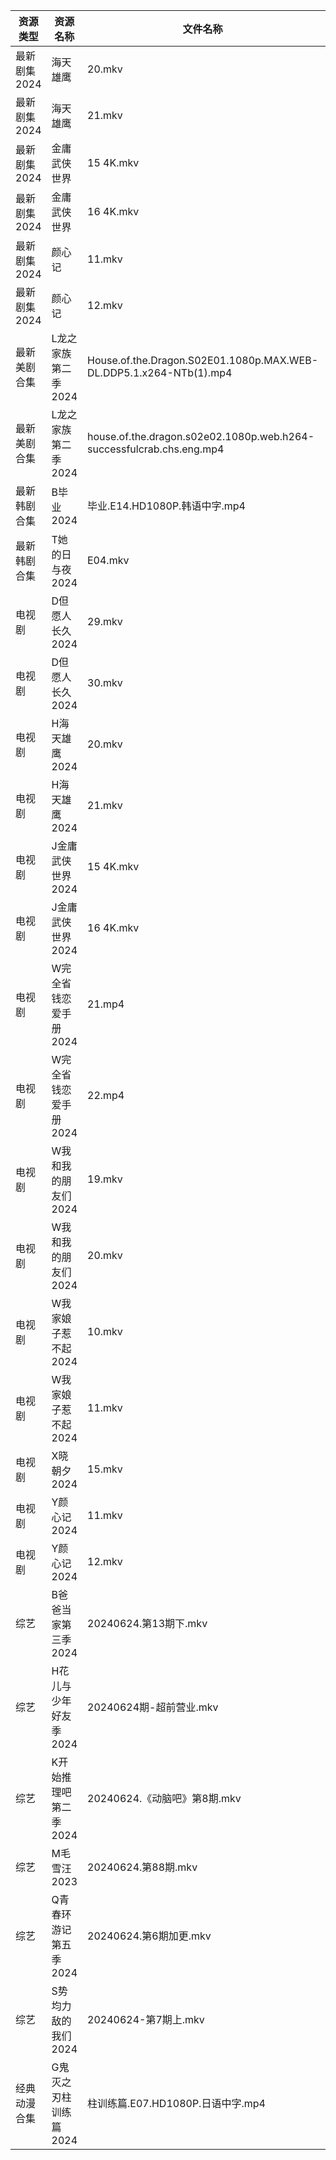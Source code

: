 | 资源类型     | 资源名称          | 文件名称                                                                 | 分享链接                                      | 更新时间                |
| -------- | ------------- | -------------------------------------------------------------------- | ----------------------------------------- | ------------------- |
| 最新剧集2024 | 海天雄鹰          | 20.mkv                                                               | https://www.alipan.com/s/os8BQuW2Ca8      | 2024-06-24 21:10:03 |
| 最新剧集2024 | 海天雄鹰          | 21.mkv                                                               | https://www.alipan.com/s/os8BQuW2Ca8      | 2024-06-24 21:10:03 |
| 最新剧集2024 | 金庸武侠世界        | 15 4K.mkv                                                            | https://www.alipan.com/s/K1cwzDfcuuq      | 2024-06-24 19:10:20 |
| 最新剧集2024 | 金庸武侠世界        | 16 4K.mkv                                                            | https://www.alipan.com/s/K1cwzDfcuuq      | 2024-06-24 19:10:19 |
| 最新剧集2024 | 颜心记           | 11.mkv                                                               | https://www.alipan.com/s/sNPYHSJXXKk      | 2024-06-24 19:10:22 |
| 最新剧集2024 | 颜心记           | 12.mkv                                                               | https://www.alipan.com/s/sNPYHSJXXKk      | 2024-06-24 19:10:22 |
| 最新美剧合集   | L龙之家族第二季2024  | House.of.the.Dragon.S02E01.1080p.MAX.WEB-DL.DDP5.1.x264-NTb(1).mp4   | https://www.alipan.com/s/DyvLf3chM2K      | 2024-06-24 12:09:14 |
| 最新美剧合集   | L龙之家族第二季2024  | house.of.the.dragon.s02e02.1080p.web.h264-successfulcrab.chs.eng.mp4 | https://www.alipan.com/s/DyvLf3chM2K      | 2024-06-24 12:09:14 |
| 最新韩剧合集   | B毕业2024       | 毕业.E14.HD1080P.韩语中字.mp4                                              | https://www.alipan.com/s/fop9uyywL8B      | 2024-06-24 08:05:08 |
| 最新韩剧合集   | T她的日与夜2024    | E04.mkv                                                              | https://www.alipan.com/s/nnyTdgGkMzK      | 2024-06-24 00:09:43 |
| 电视剧      | D但愿人长久2024    | 29.mkv                                                               | https://www.alipan.com/s/FhuZUhrsRyc      | 2024-06-24 00:05:12 |
| 电视剧      | D但愿人长久2024    | 30.mkv                                                               | https://www.alipan.com/s/FhuZUhrsRyc      | 2024-06-24 00:05:12 |
| 电视剧      | H海天雄鹰2024     | 20.mkv                                                               | https://www.alipan.com/s/85e9mG38ZwA      | 2024-06-24 21:05:27 |
| 电视剧      | H海天雄鹰2024     | 21.mkv                                                               | https://www.alipan.com/s/85e9mG38ZwA      | 2024-06-24 21:05:27 |
| 电视剧      | J金庸武侠世界2024   | 15 4K.mkv                                                            | https://www.alipan.com/s/k9UxteoahBS      | 2024-06-24 19:06:01 |
| 电视剧      | J金庸武侠世界2024   | 16 4K.mkv                                                            | https://www.alipan.com/s/k9UxteoahBS      | 2024-06-24 19:06:01 |
| 电视剧      | W完全省钱恋爱手册2024 | 21.mp4                                                               | https://www.alipan.com/s/6gtSZmCtHmc      | 2024-06-24 00:06:51 |
| 电视剧      | W完全省钱恋爱手册2024 | 22.mp4                                                               | https://www.alipan.com/s/6gtSZmCtHmc      | 2024-06-24 00:06:51 |
| 电视剧      | W我和我的朋友们2024  | 19.mkv                                                               | https://www.alipan.com/s/e9GsReG5oro      | 2024-06-24 14:07:08 |
| 电视剧      | W我和我的朋友们2024  | 20.mkv                                                               | https://www.alipan.com/s/e9GsReG5oro      | 2024-06-24 14:07:08 |
| 电视剧      | W我家娘子惹不起2024  | 10.mkv                                                               | https://www.alipan.com/s/eP3F42j5Qvb      | 2024-06-24 19:07:11 |
| 电视剧      | W我家娘子惹不起2024  | 11.mkv                                                               | https://www.alipan.com/s/eP3F42j5Qvb      | 2024-06-24 19:07:11 |
| 电视剧      | X晓朝夕2024      | 15.mkv                                                               | https://www.alipan.com/s/xPX4YgDfFos      | 2024-06-24 14:07:24 |
| 电视剧      | Y颜心记2024      | 11.mkv                                                               | https://www.alipan.com/s/Tmjp99EAVXz      | 2024-06-24 19:07:28 |
| 电视剧      | Y颜心记2024      | 12.mkv                                                               | https://www.alipan.com/s/Tmjp99EAVXz      | 2024-06-24 19:07:27 |
| 综艺       | B爸爸当家第三季2024  | 20240624.第13期下.mkv                                                   | https://www.alipan.com/s/CZcWZGAe35k      | 2024-06-24 14:07:32 |
| 综艺       | H花儿与少年好友季2024 | 20240624期-超前营业.mkv                                                   | https://www.alipan.com/s/F192eKH9dMy      | 2024-06-24 14:07:57 |
| 综艺       | K开始推理吧第二季2024 | 20240624.《动脑吧》第8期.mkv                                                | https://www.alipan.com/s/1KidtWGLx2b      | 2024-06-24 21:07:46 |
| 综艺       | M毛雪汪2023      | 20240624.第88期.mkv                                                    | https://www.aliyundrive.com/s/asPqfgPRqAg | 2024-06-24 14:08:12 |
| 综艺       | Q青春环游记第五季2024 | 20240624.第6期加更.mkv                                                   | https://www.alipan.com/s/t3StjPH9G3k      | 2024-06-24 14:08:33 |
| 综艺       | S势均力敌的我们2024  | 20240624-第7期上.mkv                                                    | https://www.alipan.com/s/XsFhEtje2h7      | 2024-06-24 18:08:33 |
| 经典动漫合集   | G鬼灭之刃柱训练篇2024 | 柱训练篇.E07.HD1080P.日语中字.mp4                                            | https://www.alipan.com/s/TUbwt4s24F2      | 2024-06-24 00:10:11 |
